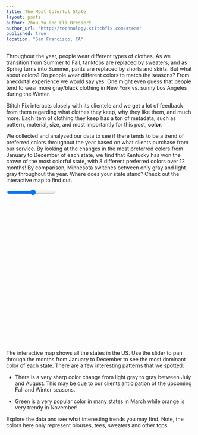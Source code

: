 ```yaml
---
title: The Most Colorful State  
layout: posts
author: Zhou Yu and Eli Bressert
author_url: 'http://technology.stitchfix.com/#team'
published: true
location: "San Francisco, CA"
---
```

<script src='http://d3js.org/d3.v3.min.js' type='text/javascript'></script>
<script src='http://d3js.org/topojson.v1.min.js' type='text/javascript'></script>
<script src='http://datamaps.github.io/scripts/datamaps.all.min.js' type='text/javascript'></script>
<script src='http://cdnjs.cloudflare.com/ajax/libs/handlebars.js/1.0.0/handlebars.min.js' type='text/javascript'></script>
<script src='http://cdnjs.cloudflare.com/ajax/libs/angular.js/1.2.1/angular.min.js' type='text/javascript'></script>

Throughout the year, people wear different types of clothes. As we transition from Summer to Fall, tanktops are replaced by sweaters, and as Spring turns into Summer, pants are replaced by shorts and skirts. But what about colors? Do people wear different colors to match the seasons? From anecdotal experience we would say yes. One might even guess that people tend to wear more gray/black clothing in New York vs. sunny Los Angeles during the Winter.

Stitch Fix interacts closely with its clientele and we get a lot of feedback from them regarding what clothes they keep, why they like them, and much more. Each item of clothing they keep has a ton of metadata, such as pattern, material, size, and most importantly for this post, **color**.

We collected and analyzed our data to see if there tends to be a trend of preferred colors throughout the year based on what clients purchase from our service. By looking at the changes in the most preferred colors from January to December of each state, we find that Kentucky has won the crown of the most colorful state, with 8 different preferred colors over 12 months! By comparison, Minnesota switches between only gray and light gray throughout the year. Where does your state stand? Check out the interactive map to find out.


<style>
.rChart {
  display: block;
  margin-left: auto;
  margin-right: auto;
  width: 800px;
  height: 400px;
}

.style {
    stroke: rgb(0, 0, 0);
    stroke-width: 1px;
}

.container {
  max-width: 800px;
}

</style>
<body ng-app ng-controller='rChartsCtrl'>

<div class='box'>
<div class='container'>
<input id='slider' type='range' min=1 max=12 ng-model='month' width=200>
<span id='show-month' ng-bind='month'></span>
<div id='chart_1' class='rChart datamaps'></div>
</div>
<script>
function rChartsCtrl($scope){
$scope.month = 1;
$scope.$watch('month', function(newmonth){
mapchart_1.updateChoropleth(chartParams.newData[newmonth]);
})
}
</script>
</div>

<script id='popup-template' type='text/x-handlebars-template'>


</script>
<script>
var chartParams = {
"dom": "chart_1",
"width":    800,
"height":    400,
"scope": "usa",
"fills": {
"black": "#000000",
"blue": "#8084ff",
"burgundy": "#ff7272",
"cobalt": "#56b3ff",
"coral": "#ff9e80",
"green": "#83ff7f",
"grey": "#9c9c9c",
"light grey": "#D3D3D3",
"navy": "#6c70ff",
"orange": "#ffc870",
"teal green": "#a1dfc6",
"white": "#ffffff"
},
"data": {
"NV": {
"month": 3,
"State": "NV",
"useless": "#0000CD",
"fillKey": "blue"
},
"FL": {
"month": 3,
"State": "FL",
"useless": "#0000CD",
"fillKey": "blue"
},
"DC": {
"month": 3,
"State": "DC",
"useless": "#0000CD",
"fillKey": "blue"
},
"NM": {
"month": 3,
"State": "NM",
"useless": "#0000CD",
"fillKey": "blue"
},
"RI": {
"month": 3,
"State": "RI",
"useless": "#0000CD",
"fillKey": "blue"
},
"VT": {
"month": 3,
"State": "VT",
"useless": "#0000CD",
"fillKey": "blue"
},
"IN": {
"month": 3,
"State": "IN",
"useless": "#0000CD",
"fillKey": "blue"
},
"AK": {
"month": 3,
"State": "AK",
"useless": "#1874CD",
"fillKey": "cobalt"
},
"WI": {
"month": 3,
"State": "WI",
"useless": "#1874CD",
"fillKey": "cobalt"
},
"NJ": {
"month": 3,
"State": "NJ",
"useless": "#1874CD",
"fillKey": "cobalt"
},
"TN": {
"month": 3,
"State": "TN",
"useless": "#1874CD",
"fillKey": "cobalt"
},
"OK": {
"month": 3,
"State": "OK",
"useless": "#1874CD",
"fillKey": "cobalt"
},
"AL": {
"month": 3,
"State": "AL",
"useless": "#FF7F50",
"fillKey": "coral"
},
"MD": {
"month": 3,
"State": "MD",
"useless": "#FF7F50",
"fillKey": "coral"
},
"PA": {
"month": 3,
"State": "PA",
"useless": "#006400",
"fillKey": "green"
},
"TX": {
"month": 3,
"State": "TX",
"useless": "#006400",
"fillKey": "green"
},
"NY": {
"month": 3,
"State": "NY",
"useless": "#006400",
"fillKey": "green"
},
"KY": {
"month": 3,
"State": "KY",
"useless": "#006400",
"fillKey": "green"
},
"GA": {
"month": 3,
"State": "GA",
"useless": "#006400",
"fillKey": "green"
},
"SC": {
"month": 3,
"State": "SC",
"useless": "#006400",
"fillKey": "green"
},
"VA": {
"month": 3,
"State": "VA",
"useless": "#006400",
"fillKey": "green"
},
"MO": {
"month": 3,
"State": "MO",
"useless": "#006400",
"fillKey": "green"
},
"IL": {
"month": 3,
"State": "IL",
"useless": "#666666",
"fillKey": "grey"
},
"CO": {
"month": 3,
"State": "CO",
"useless": "#666666",
"fillKey": "grey"
},
"SD": {
"month": 3,
"State": "SD",
"useless": "#666666",
"fillKey": "grey"
},
"ND": {
"month": 3,
"State": "ND",
"useless": "#666666",
"fillKey": "grey"
},
"MA": {
"month": 3,
"State": "MA",
"useless": "#666666",
"fillKey": "grey"
},
"OR": {
"month": 3,
"State": "OR",
"useless": "#666666",
"fillKey": "grey"
},
"NE": {
"month": 3,
"State": "NE",
"useless": "#666666",
"fillKey": "grey"
},
"WY": {
"month": 3,
"State": "WY",
"useless": "#666666",
"fillKey": "grey"
},
"MN": {
"month": 3,
"State": "MN",
"useless": "#666666",
"fillKey": "grey"
},
"OH": {
"month": 3,
"State": "OH",
"useless": "#666666",
"fillKey": "grey"
},
"NH": {
"month": 3,
"State": "NH",
"useless": "#D3D3D3",
"fillKey": "light grey"
},
"AR": {
"month": 3,
"State": "AR",
"useless": "#D3D3D3",
"fillKey": "light grey"
},
"NC": {
"month": 3,
"State": "NC",
"useless": "#D3D3D3",
"fillKey": "light grey"
},
"CA": {
"month": 3,
// "State": "CA",
"useless": "#D3D3D3",
"fillKey": "light grey"
},
"MT": {
"month": 3,
"State": "MT",
"useless": "#D3D3D3",
"fillKey": "light grey"
},
"MI": {
"month": 3,
"State": "MI",
"useless": "#D3D3D3",
"fillKey": "light grey"
},
"WA": {
"month": 3,
"State": "WA",
"useless": "#D3D3D3",
"fillKey": "light grey"
},
"HI": {
"month": 3,
"State": "HI",
"useless": "#000080",
"fillKey": "navy"
},
"CT": {
"month": 3,
"State": "CT",
"useless": "#000080",
"fillKey": "navy"
},
"KS": {
"month": 3,
"State": "KS",
"useless": "#FFA500",
"fillKey": "orange"
},
"LA": {
"month": 3,
"State": "LA",
"useless": "#FFA500",
"fillKey": "orange"
},
"MS": {
"month": 3,
"State": "MS",
"useless": "#66CDAA",
"fillKey": "teal green"
},
"IA": {
"month": 3,
"State": "IA",
"useless": "#66CDAA",
"fillKey": "teal green"
},
"AZ": {
"month": 3,
"State": "AZ",
"useless": "#66CDAA",
"fillKey": "teal green"
},
"UT": {
"month": 3,
"State": "UT",
"useless": "#66CDAA",
"fillKey": "teal green"
},
"ID": {
"month": 3,
"State": "ID",
"useless": "#66CDAA",
"fillKey": "teal green"
},
"DE": {
"month": 3,
"State": "DE",
"useless": "#FFFFFF",
"fillKey": "white"
},
"WV": {
"month": 3,
"State": "WV",
"useless": "#FFFFFF",
"fillKey": "white"
}
},
"legend": true,
"labels": true,
"id": "chart_1",
"bodyattrs": "ng-app ng-controller='rChartsCtrl'",
"newData": {
"1": {
"WA": {
"month": 1,
"State": "WA",
"useless": "#000000",
"fillKey": "black"
},
"ME": {
"month": 1,
"State": "ME",
"useless": "#000000",
"fillKey": "black"
},
"MT": {
"month": 1,
"State": "MT",
"useless": "#000000",
"fillKey": "black"
},
"DC": {
"month": 1,
"State": "DC",
"useless": "#0000CD",
"fillKey": "blue"
},
"AZ": {
"month": 1,
"State": "AZ",
"useless": "#A52A2A",
"fillKey": "burgundy"
},
"NV": {
"month": 1,
"State": "NV",
"useless": "#A52A2A",
"fillKey": "burgundy"
},
"VA": {
"month": 1,
"State": "VA",
"useless": "#1874CD",
"fillKey": "cobalt"
},
"CA": {
"month": 1,
"State": "CA",
"useless": "#FF7F50",
"fillKey": "coral"
},
"OH": {
"month": 1,
"State": "OH",
"useless": "#FF7F50",
"fillKey": "coral"
},
"IL": {
"month": 1,
"State": "IL",
"useless": "#FF7F50",
"fillKey": "coral"
},
"NC": {
"month": 1,
"State": "NC",
"useless": "#FF7F50",
"fillKey": "coral"
},
"PA": {
"month": 1,
"State": "PA",
"useless": "#FF7F50",
"fillKey": "coral"
},
"SC": {
"month": 1,
"State": "SC",
"useless": "#006400",
"fillKey": "green"
},
"UT": {
"month": 1,
"State": "UT",
"useless": "#666666",
"fillKey": "grey"
},
"IN": {
"month": 1,
"State": "IN",
"useless": "#666666",
"fillKey": "grey"
},
"KS": {
"month": 1,
"State": "KS",
"useless": "#666666",
"fillKey": "grey"
},
"AR": {
"month": 1,
"State": "AR",
"useless": "#666666",
"fillKey": "grey"
},
"ID": {
"month": 1,
"State": "ID",
"useless": "#666666",
"fillKey": "grey"
},
"GA": {
"month": 1,
"State": "GA",
"useless": "#666666",
"fillKey": "grey"
},
"DE": {
"month": 1,
"State": "DE",
"useless": "#666666",
"fillKey": "grey"
},
"CO": {
"month": 1,
"State": "CO",
"useless": "#666666",
"fillKey": "grey"
},
"TX": {
"month": 1,
"State": "TX",
"useless": "#666666",
"fillKey": "grey"
},
"OR": {
"month": 1,
"State": "OR",
"useless": "#666666",
"fillKey": "grey"
},
"MO": {
"month": 1,
"State": "MO",
"useless": "#666666",
"fillKey": "grey"
},
"FL": {
"month": 1,
"State": "FL",
"useless": "#666666",
"fillKey": "grey"
},
"VT": {
"month": 1,
"State": "VT",
"useless": "#666666",
"fillKey": "grey"
},
"NM": {
"month": 1,
"State": "NM",
"useless": "#666666",
"fillKey": "grey"
},
"IA": {
"month": 1,
"State": "IA",
"useless": "#666666",
"fillKey": "grey"
},
"NJ": {
"month": 1,
"State": "NJ",
"useless": "#666666",
"fillKey": "grey"
},
"WV": {
"month": 1,
"State": "WV",
"useless": "#666666",
"fillKey": "grey"
},
"SD": {
"month": 1,
"State": "SD",
"useless": "#666666",
"fillKey": "grey"
},
"TN": {
"month": 1,
"State": "TN",
"useless": "#D3D3D3",
"fillKey": "light grey"
},
"RI": {
"month": 1,
"State": "RI",
"useless": "#000080",
"fillKey": "navy"
},
"HI": {
"month": 1,
"State": "HI",
"useless": "#000080",
"fillKey": "navy"
},
"WY": {
"month": 1,
"State": "WY",
"useless": "#000080",
"fillKey": "navy"
},
"MA": {
"month": 1,
"State": "MA",
"useless": "#FFA500",
"fillKey": "orange"
},
"WI": {
"month": 1,
"State": "WI",
"useless": "#FFA500",
"fillKey": "orange"
},
"LA": {
"month": 1,
"State": "LA",
"useless": "#FFA500",
"fillKey": "orange"
},
"MD": {
"month": 1,
"State": "MD",
"useless": "#FFA500",
"fillKey": "orange"
},
"MI": {
"month": 1,
"State": "MI",
"useless": "#66CDAA",
"fillKey": "teal green"
},
"AK": {
"month": 1,
"State": "AK",
"useless": "#66CDAA",
"fillKey": "teal green"
},
"NE": {
"month": 1,
"State": "NE",
"useless": "#66CDAA",
"fillKey": "teal green"
},
"MS": {
"month": 1,
"State": "MS",
"useless": "#FFFFFF",
"fillKey": "white"
},
"CT": {
"month": 1,
"State": "CT",
"useless": "#FFFFFF",
"fillKey": "white"
},
"ND": {
"month": 1,
"State": "ND",
"useless": "#FFFFFF",
"fillKey": "white"
}
},
"2": {
"RI": {
"month": 2,
"State": "RI",
"useless": "#0000CD",
"fillKey": "blue"
},
"ME": {
"month": 2,
"State": "ME",
"useless": "#0000CD",
"fillKey": "blue"
},
"ND": {
"month": 2,
"State": "ND",
"useless": "#A52A2A",
"fillKey": "burgundy"
},
"IN": {
"month": 2,
"State": "IN",
"useless": "#A52A2A",
"fillKey": "burgundy"
},
"AK": {
"month": 2,
"State": "AK",
"useless": "#1874CD",
"fillKey": "cobalt"
},
"NV": {
"month": 2,
"State": "NV",
"useless": "#1874CD",
"fillKey": "cobalt"
},
"OH": {
"month": 2,
"State": "OH",
"useless": "#FF7F50",
"fillKey": "coral"
},
"WA": {
"month": 2,
"State": "WA",
"useless": "#FF7F50",
"fillKey": "coral"
},
"KS": {
"month": 2,
"State": "KS",
"useless": "#FF7F50",
"fillKey": "coral"
},
"KY": {
"month": 2,
"State": "KY",
"useless": "#FF7F50",
"fillKey": "coral"
},
"LA": {
"month": 2,
"State": "LA",
"useless": "#666666",
"fillKey": "grey"
},
"DC": {
"month": 2,
"State": "DC",
"useless": "#666666",
"fillKey": "grey"
},
"MN": {
"month": 2,
"State": "MN",
"useless": "#666666",
"fillKey": "grey"
},
"SD": {
"month": 2,
"State": "SD",
"useless": "#666666",
"fillKey": "grey"
},
"WI": {
"month": 2,
"State": "WI",
"useless": "#666666",
"fillKey": "grey"
},
"CO": {
"month": 2,
"State": "CO",
"useless": "#666666",
"fillKey": "grey"
},
"MI": {
"month": 2,
"State": "MI",
"useless": "#666666",
"fillKey": "grey"
},
"HI": {
"month": 2,
"State": "HI",
"useless": "#666666",
"fillKey": "grey"
},
"NE": {
"month": 2,
"State": "NE",
"useless": "#666666",
"fillKey": "grey"
},
"MA": {
"month": 2,
"State": "MA",
"useless": "#666666",
"fillKey": "grey"
},
"MS": {
"month": 2,
"State": "MS",
"useless": "#666666",
"fillKey": "grey"
},
"MT": {
"month": 2,
"State": "MT",
"useless": "#666666",
"fillKey": "grey"
},
"IL": {
"month": 2,
"State": "IL",
"useless": "#666666",
"fillKey": "grey"
},
"NM": {
"month": 2,
"State": "NM",
"useless": "#666666",
"fillKey": "grey"
},
"TX": {
"month": 2,
"State": "TX",
"useless": "#666666",
"fillKey": "grey"
},
"IA": {
"month": 2,
"State": "IA",
"useless": "#666666",
"fillKey": "grey"
},
"WY": {
"month": 2,
"State": "WY",
"useless": "#666666",
"fillKey": "grey"
},
"NC": {
"month": 2,
"State": "NC",
"useless": "#666666",
"fillKey": "grey"
},
"WV": {
"month": 2,
"State": "WV",
"useless": "#666666",
"fillKey": "grey"
},
"VT": {
"month": 2,
"State": "VT",
"useless": "#666666",
"fillKey": "grey"
},
"MO": {
"month": 2,
"State": "MO",
"useless": "#666666",
"fillKey": "grey"
},
"UT": {
"month": 2,
"State": "UT",
"useless": "#666666",
"fillKey": "grey"
},
"GA": {
"month": 2,
"State": "GA",
"useless": "#D3D3D3",
"fillKey": "light grey"
},
"AL": {
"month": 2,
"State": "AL",
"useless": "#D3D3D3",
"fillKey": "light grey"
},
"CA": {
"month": 2,
"State": "CA",
"useless": "#D3D3D3",
"fillKey": "light grey"
},
"AR": {
"month": 2,
"State": "AR",
"useless": "#D3D3D3",
"fillKey": "light grey"
},
"FL": {
"month": 2,
"State": "FL",
"useless": "#D3D3D3",
"fillKey": "light grey"
},
"CT": {
"month": 2,
"State": "CT",
"useless": "#000080",
"fillKey": "navy"
},
"DE": {
"month": 2,
"State": "DE",
"useless": "#000080",
"fillKey": "navy"
},
"PA": {
"month": 2,
"State": "PA",
"useless": "#000080",
"fillKey": "navy"
},
"MD": {
"month": 2,
"State": "MD",
"useless": "#FFA500",
"fillKey": "orange"
},
"AZ": {
"month": 2,
"State": "AZ",
"useless": "#FFA500",
"fillKey": "orange"
},
"NJ": {
"month": 2,
"State": "NJ",
"useless": "#FFA500",
"fillKey": "orange"
},
"VA": {
"month": 2,
"State": "VA",
"useless": "#FFA500",
"fillKey": "orange"
},
"OK": {
"month": 2,
"State": "OK",
"useless": "#FFA500",
"fillKey": "orange"
},
"TN": {
"month": 2,
"State": "TN",
"useless": "#FFA500",
"fillKey": "orange"
},
"OR": {
"month": 2,
"State": "OR",
"useless": "#66CDAA",
"fillKey": "teal green"
}
},
"3": {
"NV": {
"month": 3,
"State": "NV",
"useless": "#0000CD",
"fillKey": "blue"
},
"FL": {
"month": 3,
"State": "FL",
"useless": "#0000CD",
"fillKey": "blue"
},
"DC": {
"month": 3,
"State": "DC",
"useless": "#0000CD",
"fillKey": "blue"
},
"NM": {
"month": 3,
"State": "NM",
"useless": "#0000CD",
"fillKey": "blue"
},
"RI": {
"month": 3,
"State": "RI",
"useless": "#0000CD",
"fillKey": "blue"
},
"VT": {
"month": 3,
"State": "VT",
"useless": "#0000CD",
"fillKey": "blue"
},
"IN": {
"month": 3,
"State": "IN",
"useless": "#0000CD",
"fillKey": "blue"
},
"AK": {
"month": 3,
"State": "AK",
"useless": "#1874CD",
"fillKey": "cobalt"
},
"WI": {
"month": 3,
"State": "WI",
"useless": "#1874CD",
"fillKey": "cobalt"
},
"NJ": {
"month": 3,
"State": "NJ",
"useless": "#1874CD",
"fillKey": "cobalt"
},
"TN": {
"month": 3,
"State": "TN",
"useless": "#1874CD",
"fillKey": "cobalt"
},
"OK": {
"month": 3,
"State": "OK",
"useless": "#1874CD",
"fillKey": "cobalt"
},
"AL": {
"month": 3,
"State": "AL",
"useless": "#FF7F50",
"fillKey": "coral"
},
"MD": {
"month": 3,
"State": "MD",
"useless": "#FF7F50",
"fillKey": "coral"
},
"PA": {
"month": 3,
"State": "PA",
"useless": "#006400",
"fillKey": "green"
},
"TX": {
"month": 3,
"State": "TX",
"useless": "#006400",
"fillKey": "green"
},
"NY": {
"month": 3,
"State": "NY",
"useless": "#006400",
"fillKey": "green"
},
"KY": {
"month": 3,
"State": "KY",
"useless": "#006400",
"fillKey": "green"
},
"GA": {
"month": 3,
"State": "GA",
"useless": "#006400",
"fillKey": "green"
},
"SC": {
"month": 3,
"State": "SC",
"useless": "#006400",
"fillKey": "green"
},
"VA": {
"month": 3,
"State": "VA",
"useless": "#006400",
"fillKey": "green"
},
"MO": {
"month": 3,
"State": "MO",
"useless": "#006400",
"fillKey": "green"
},
"IL": {
"month": 3,
"State": "IL",
"useless": "#666666",
"fillKey": "grey"
},
"CO": {
"month": 3,
"State": "CO",
"useless": "#666666",
"fillKey": "grey"
},
"SD": {
"month": 3,
"State": "SD",
"useless": "#666666",
"fillKey": "grey"
},
"ND": {
"month": 3,
"State": "ND",
"useless": "#666666",
"fillKey": "grey"
},
"MA": {
"month": 3,
"State": "MA",
"useless": "#666666",
"fillKey": "grey"
},
"OR": {
"month": 3,
"State": "OR",
"useless": "#666666",
"fillKey": "grey"
},
"NE": {
"month": 3,
"State": "NE",
"useless": "#666666",
"fillKey": "grey"
},
"WY": {
"month": 3,
"State": "WY",
"useless": "#666666",
"fillKey": "grey"
},
"MN": {
"month": 3,
"State": "MN",
"useless": "#666666",
"fillKey": "grey"
},
"OH": {
"month": 3,
"State": "OH",
"useless": "#666666",
"fillKey": "grey"
},
"NH": {
"month": 3,
"State": "NH",
"useless": "#D3D3D3",
"fillKey": "light grey"
},
"AR": {
"month": 3,
"State": "AR",
"useless": "#D3D3D3",
"fillKey": "light grey"
},
"NC": {
"month": 3,
"State": "NC",
"useless": "#D3D3D3",
"fillKey": "light grey"
},
"CA": {
"month": 3,
"State": "CA",
"useless": "#D3D3D3",
"fillKey": "light grey"
},
"MT": {
"month": 3,
"State": "MT",
"useless": "#D3D3D3",
"fillKey": "light grey"
},
"MI": {
"month": 3,
"State": "MI",
"useless": "#D3D3D3",
"fillKey": "light grey"
},
"WA": {
"month": 3,
"State": "WA",
"useless": "#D3D3D3",
"fillKey": "light grey"
},
"HI": {
"month": 3,
"State": "HI",
"useless": "#000080",
"fillKey": "navy"
},
"CT": {
"month": 3,
"State": "CT",
"useless": "#000080",
"fillKey": "navy"
},
"KS": {
"month": 3,
"State": "KS",
"useless": "#FFA500",
"fillKey": "orange"
},
"LA": {
"month": 3,
"State": "LA",
"useless": "#FFA500",
"fillKey": "orange"
},
"MS": {
"month": 3,
"State": "MS",
"useless": "#66CDAA",
"fillKey": "teal green"
},
"IA": {
"month": 3,
"State": "IA",
"useless": "#66CDAA",
"fillKey": "teal green"
},
"AZ": {
"month": 3,
"State": "AZ",
"useless": "#66CDAA",
"fillKey": "teal green"
},
"UT": {
"month": 3,
"State": "UT",
"useless": "#66CDAA",
"fillKey": "teal green"
},
"ID": {
"month": 3,
"State": "ID",
"useless": "#66CDAA",
"fillKey": "teal green"
},
"DE": {
"month": 3,
"State": "DE",
"useless": "#FFFFFF",
"fillKey": "white"
},
"WV": {
"month": 3,
"State": "WV",
"useless": "#FFFFFF",
"fillKey": "white"
}
},
"4": {
"WI": {
"month": 4,
"State": "WI",
"useless": "#000000",
"fillKey": "black"
},
"ND": {
"month": 4,
"State": "ND",
"useless": "#000000",
"fillKey": "black"
},
"KS": {
"month": 4,
"State": "KS",
"useless": "#000000",
"fillKey": "black"
},
"NV": {
"month": 4,
"State": "NV",
"useless": "#000000",
"fillKey": "black"
},
"NH": {
"month": 4,
"State": "NH",
"useless": "#0000CD",
"fillKey": "blue"
},
"OK": {
"month": 4,
"State": "OK",
"useless": "#0000CD",
"fillKey": "blue"
},
"CT": {
"month": 4,
"State": "CT",
"useless": "#0000CD",
"fillKey": "blue"
},
"AL": {
"month": 4,
"State": "AL",
"useless": "#006400",
"fillKey": "green"
},
"MD": {
"month": 4,
"State": "MD",
"useless": "#666666",
"fillKey": "grey"
},
"NJ": {
"month": 4,
"State": "NJ",
"useless": "#666666",
"fillKey": "grey"
},
"AK": {
"month": 4,
"State": "AK",
"useless": "#666666",
"fillKey": "grey"
},
"IA": {
"month": 4,
"State": "IA",
"useless": "#666666",
"fillKey": "grey"
},
"RI": {
"month": 4,
"State": "RI",
"useless": "#666666",
"fillKey": "grey"
},
"MN": {
"month": 4,
"State": "MN",
"useless": "#666666",
"fillKey": "grey"
},
"WY": {
"month": 4,
"State": "WY",
"useless": "#666666",
"fillKey": "grey"
},
"MO": {
"month": 4,
"State": "MO",
"useless": "#666666",
"fillKey": "grey"
},
"IN": {
"month": 4,
"State": "IN",
"useless": "#666666",
"fillKey": "grey"
},
"CO": {
"month": 4,
"State": "CO",
"useless": "#666666",
"fillKey": "grey"
},
"OR": {
"month": 4,
"State": "OR",
"useless": "#666666",
"fillKey": "grey"
},
"NY": {
"month": 4,
"State": "NY",
"useless": "#666666",
"fillKey": "grey"
},
"CA": {
"month": 4,
"State": "CA",
"useless": "#D3D3D3",
"fillKey": "light grey"
},
"OH": {
"month": 4,
"State": "OH",
"useless": "#D3D3D3",
"fillKey": "light grey"
},
"MI": {
"month": 4,
"State": "MI",
"useless": "#D3D3D3",
"fillKey": "light grey"
},
"PA": {
"month": 4,
"State": "PA",
"useless": "#D3D3D3",
"fillKey": "light grey"
},
"TX": {
"month": 4,
"State": "TX",
"useless": "#D3D3D3",
"fillKey": "light grey"
},
"IL": {
"month": 4,
"State": "IL",
"useless": "#D3D3D3",
"fillKey": "light grey"
},
"WA": {
"month": 4,
"State": "WA",
"useless": "#D3D3D3",
"fillKey": "light grey"
},
"GA": {
"month": 4,
"State": "GA",
"useless": "#D3D3D3",
"fillKey": "light grey"
},
"VA": {
"month": 4,
"State": "VA",
"useless": "#D3D3D3",
"fillKey": "light grey"
},
"MA": {
"month": 4,
"State": "MA",
"useless": "#D3D3D3",
"fillKey": "light grey"
},
"SD": {
"month": 4,
"State": "SD",
"useless": "#000080",
"fillKey": "navy"
},
"ME": {
"month": 4,
"State": "ME",
"useless": "#000080",
"fillKey": "navy"
},
"SC": {
"month": 4,
"State": "SC",
"useless": "#000080",
"fillKey": "navy"
},
"ID": {
"month": 4,
"State": "ID",
"useless": "#000080",
"fillKey": "navy"
},
"AR": {
"month": 4,
"State": "AR",
"useless": "#000080",
"fillKey": "navy"
},
"NE": {
"month": 4,
"State": "NE",
"useless": "#000080",
"fillKey": "navy"
},
"WV": {
"month": 4,
"State": "WV",
"useless": "#000080",
"fillKey": "navy"
},
"MS": {
"month": 4,
"State": "MS",
"useless": "#000080",
"fillKey": "navy"
},
"DC": {
"month": 4,
"State": "DC",
"useless": "#000080",
"fillKey": "navy"
},
"MT": {
"month": 4,
"State": "MT",
"useless": "#000080",
"fillKey": "navy"
},
"KY": {
"month": 4,
"State": "KY",
"useless": "#000080",
"fillKey": "navy"
},
"NC": {
"month": 4,
"State": "NC",
"useless": "#FFA500",
"fillKey": "orange"
},
"HI": {
"month": 4,
"State": "HI",
"useless": "#FFFFFF",
"fillKey": "white"
},
"AZ": {
"month": 4,
"State": "AZ",
"useless": "#FFFFFF",
"fillKey": "white"
},
"NM": {
"month": 4,
"State": "NM",
"useless": "#FFFFFF",
"fillKey": "white"
},
"DE": {
"month": 4,
"State": "DE",
"useless": "#FFFFFF",
"fillKey": "white"
},
"VT": {
"month": 4,
"State": "VT",
"useless": "#FFFFFF",
"fillKey": "white"
},
"LA": {
"month": 4,
"State": "LA",
"useless": "#FFFFFF",
"fillKey": "white"
}
},
"5": {
"HI": {
"month": 5,
"State": "HI",
"useless": "#000000",
"fillKey": "black"
},
"WV": {
"month": 5,
"State": "WV",
"useless": "#000000",
"fillKey": "black"
},
"AK": {
"month": 5,
"State": "AK",
"useless": "#000000",
"fillKey": "black"
},
"CT": {
"month": 5,
"State": "CT",
"useless": "#000000",
"fillKey": "black"
},
"KY": {
"month": 5,
"State": "KY",
"useless": "#000000",
"fillKey": "black"
},
"NE": {
"month": 5,
"State": "NE",
"useless": "#0000CD",
"fillKey": "blue"
},
"ID": {
"month": 5,
"State": "ID",
"useless": "#1874CD",
"fillKey": "cobalt"
},
"LA": {
"month": 5,
"State": "LA",
"useless": "#006400",
"fillKey": "green"
},
"KS": {
"month": 5,
"State": "KS",
"useless": "#006400",
"fillKey": "green"
},
"IA": {
"month": 5,
"State": "IA",
"useless": "#666666",
"fillKey": "grey"
},
"MO": {
"month": 5,
"State": "MO",
"useless": "#666666",
"fillKey": "grey"
},
"CO": {
"month": 5,
"State": "CO",
"useless": "#666666",
"fillKey": "grey"
},
"ND": {
"month": 5,
"State": "ND",
"useless": "#666666",
"fillKey": "grey"
},
"MN": {
"month": 5,
"State": "MN",
"useless": "#666666",
"fillKey": "grey"
},
"OR": {
"month": 5,
"State": "OR",
"useless": "#666666",
"fillKey": "grey"
},
"NY": {
"month": 5,
"State": "NY",
"useless": "#666666",
"fillKey": "grey"
},
"MT": {
"month": 5,
"State": "MT",
"useless": "#666666",
"fillKey": "grey"
},
"WA": {
"month": 5,
"State": "WA",
"useless": "#666666",
"fillKey": "grey"
},
"SC": {
"month": 5,
"State": "SC",
"useless": "#D3D3D3",
"fillKey": "light grey"
},
"WI": {
"month": 5,
"State": "WI",
"useless": "#D3D3D3",
"fillKey": "light grey"
},
"NC": {
"month": 5,
"State": "NC",
"useless": "#D3D3D3",
"fillKey": "light grey"
},
"CA": {
"month": 5,
"State": "CA",
"useless": "#D3D3D3",
"fillKey": "light grey"
},
"IL": {
"month": 5,
"State": "IL",
"useless": "#D3D3D3",
"fillKey": "light grey"
},
"TN": {
"month": 5,
"State": "TN",
"useless": "#D3D3D3",
"fillKey": "light grey"
},
"GA": {
"month": 5,
"State": "GA",
"useless": "#D3D3D3",
"fillKey": "light grey"
},
"MA": {
"month": 5,
"State": "MA",
"useless": "#D3D3D3",
"fillKey": "light grey"
},
"OH": {
"month": 5,
"State": "OH",
"useless": "#D3D3D3",
"fillKey": "light grey"
},
"MI": {
"month": 5,
"State": "MI",
"useless": "#D3D3D3",
"fillKey": "light grey"
},
"VA": {
"month": 5,
"State": "VA",
"useless": "#D3D3D3",
"fillKey": "light grey"
},
"MD": {
"month": 5,
"State": "MD",
"useless": "#D3D3D3",
"fillKey": "light grey"
},
"AL": {
"month": 5,
"State": "AL",
"useless": "#000080",
"fillKey": "navy"
},
"MS": {
"month": 5,
"State": "MS",
"useless": "#000080",
"fillKey": "navy"
},
"AR": {
"month": 5,
"State": "AR",
"useless": "#000080",
"fillKey": "navy"
},
"VT": {
"month": 5,
"State": "VT",
"useless": "#000080",
"fillKey": "navy"
},
"RI": {
"month": 5,
"State": "RI",
"useless": "#000080",
"fillKey": "navy"
},
"AZ": {
"month": 5,
"State": "AZ",
"useless": "#FFA500",
"fillKey": "orange"
},
"NJ": {
"month": 5,
"State": "NJ",
"useless": "#FFA500",
"fillKey": "orange"
},
"TX": {
"month": 5,
"State": "TX",
"useless": "#FFA500",
"fillKey": "orange"
},
"FL": {
"month": 5,
"State": "FL",
"useless": "#FFA500",
"fillKey": "orange"
},
"NH": {
"month": 5,
"State": "NH",
"useless": "#FFFFFF",
"fillKey": "white"
},
"DE": {
"month": 5,
"State": "DE",
"useless": "#FFFFFF",
"fillKey": "white"
},
"ME": {
"month": 5,
"State": "ME",
"useless": "#FFFFFF",
"fillKey": "white"
},
"SD": {
"month": 5,
"State": "SD",
"useless": "#FFFFFF",
"fillKey": "white"
},
"PA": {
"month": 5,
"State": "PA",
"useless": "#FFFFFF",
"fillKey": "white"
},
"UT": {
"month": 5,
"State": "UT",
"useless": "#FFFFFF",
"fillKey": "white"
},
"NM": {
"month": 5,
"State": "NM",
"useless": "#FFFFFF",
"fillKey": "white"
},
"NV": {
"month": 5,
"State": "NV",
"useless": "#FFFFFF",
"fillKey": "white"
},
"WY": {
"month": 5,
"State": "WY",
"useless": "#FFFFFF",
"fillKey": "white"
}
},
"6": {
"SD": {
"month": 6,
"State": "SD",
"useless": "#000000",
"fillKey": "black"
},
"WV": {
"month": 6,
"State": "WV",
"useless": "#000000",
"fillKey": "black"
},
"AK": {
"month": 6,
"State": "AK",
"useless": "#000000",
"fillKey": "black"
},
"NE": {
"month": 6,
"State": "NE",
"useless": "#000000",
"fillKey": "black"
},
"RI": {
"month": 6,
"State": "RI",
"useless": "#0000CD",
"fillKey": "blue"
},
"AR": {
"month": 6,
"State": "AR",
"useless": "#0000CD",
"fillKey": "blue"
},
"KY": {
"month": 6,
"State": "KY",
"useless": "#0000CD",
"fillKey": "blue"
},
"SC": {
"month": 6,
"State": "SC",
"useless": "#1874CD",
"fillKey": "cobalt"
},
"IN": {
"month": 6,
"State": "IN",
"useless": "#006400",
"fillKey": "green"
},
"GA": {
"month": 6,
"State": "GA",
"useless": "#666666",
"fillKey": "grey"
},
"NC": {
"month": 6,
"State": "NC",
"useless": "#666666",
"fillKey": "grey"
},
"NY": {
"month": 6,
"State": "NY",
"useless": "#666666",
"fillKey": "grey"
},
"CA": {
"month": 6,
"State": "CA",
"useless": "#666666",
"fillKey": "grey"
},
"MT": {
"month": 6,
"State": "MT",
"useless": "#666666",
"fillKey": "grey"
},
"TN": {
"month": 6,
"State": "TN",
"useless": "#666666",
"fillKey": "grey"
},
"MA": {
"month": 6,
"State": "MA",
"useless": "#666666",
"fillKey": "grey"
},
"TX": {
"month": 6,
"State": "TX",
"useless": "#666666",
"fillKey": "grey"
},
"OR": {
"month": 6,
"State": "OR",
"useless": "#666666",
"fillKey": "grey"
},
"OH": {
"month": 6,
"State": "OH",
"useless": "#666666",
"fillKey": "grey"
},
"NJ": {
"month": 6,
"State": "NJ",
"useless": "#D3D3D3",
"fillKey": "light grey"
},
"IL": {
"month": 6,
"State": "IL",
"useless": "#D3D3D3",
"fillKey": "light grey"
},
"AL": {
"month": 6,
"State": "AL",
"useless": "#D3D3D3",
"fillKey": "light grey"
},
"MO": {
"month": 6,
"State": "MO",
"useless": "#D3D3D3",
"fillKey": "light grey"
},
"PA": {
"month": 6,
"State": "PA",
"useless": "#D3D3D3",
"fillKey": "light grey"
},
"WI": {
"month": 6,
"State": "WI",
"useless": "#D3D3D3",
"fillKey": "light grey"
},
"MN": {
"month": 6,
"State": "MN",
"useless": "#D3D3D3",
"fillKey": "light grey"
},
"CO": {
"month": 6,
"State": "CO",
"useless": "#D3D3D3",
"fillKey": "light grey"
},
"MI": {
"month": 6,
"State": "MI",
"useless": "#D3D3D3",
"fillKey": "light grey"
},
"IA": {
"month": 6,
"State": "IA",
"useless": "#D3D3D3",
"fillKey": "light grey"
},
"FL": {
"month": 6,
"State": "FL",
"useless": "#D3D3D3",
"fillKey": "light grey"
},
"MD": {
"month": 6,
"State": "MD",
"useless": "#D3D3D3",
"fillKey": "light grey"
},
"VA": {
"month": 6,
"State": "VA",
"useless": "#D3D3D3",
"fillKey": "light grey"
},
"WA": {
"month": 6,
"State": "WA",
"useless": "#D3D3D3",
"fillKey": "light grey"
},
"NH": {
"month": 6,
"State": "NH",
"useless": "#000080",
"fillKey": "navy"
},
"NM": {
"month": 6,
"State": "NM",
"useless": "#000080",
"fillKey": "navy"
},
"VT": {
"month": 6,
"State": "VT",
"useless": "#000080",
"fillKey": "navy"
},
"DC": {
"month": 6,
"State": "DC",
"useless": "#FFA500",
"fillKey": "orange"
},
"KS": {
"month": 6,
"State": "KS",
"useless": "#FFA500",
"fillKey": "orange"
},
"AZ": {
"month": 6,
"State": "AZ",
"useless": "#FFA500",
"fillKey": "orange"
},
"OK": {
"month": 6,
"State": "OK",
"useless": "#FFA500",
"fillKey": "orange"
},
"ME": {
"month": 6,
"State": "ME",
"useless": "#FFFFFF",
"fillKey": "white"
},
"MS": {
"month": 6,
"State": "MS",
"useless": "#FFFFFF",
"fillKey": "white"
},
"ID": {
"month": 6,
"State": "ID",
"useless": "#FFFFFF",
"fillKey": "white"
},
"ND": {
"month": 6,
"State": "ND",
"useless": "#FFFFFF",
"fillKey": "white"
},
"HI": {
"month": 6,
"State": "HI",
"useless": "#FFFFFF",
"fillKey": "white"
},
"UT": {
"month": 6,
"State": "UT",
"useless": "#FFFFFF",
"fillKey": "white"
},
"LA": {
"month": 6,
"State": "LA",
"useless": "#FFFFFF",
"fillKey": "white"
},
"DE": {
"month": 6,
"State": "DE",
"useless": "#FFFFFF",
"fillKey": "white"
},
"NV": {
"month": 6,
"State": "NV",
"useless": "#FFFFFF",
"fillKey": "white"
}
},
"7": {
"ND": {
"month": 7,
"State": "ND",
"useless": "#000000",
"fillKey": "black"
},
"DE": {
"month": 7,
"State": "DE",
"useless": "#000000",
"fillKey": "black"
},
"AR": {
"month": 7,
"State": "AR",
"useless": "#0000CD",
"fillKey": "blue"
},
"CT": {
"month": 7,
"State": "CT",
"useless": "#006400",
"fillKey": "green"
},
"MI": {
"month": 7,
"State": "MI",
"useless": "#666666",
"fillKey": "grey"
},
"GA": {
"month": 7,
"State": "GA",
"useless": "#666666",
"fillKey": "grey"
},
"DC": {
"month": 7,
"State": "DC",
"useless": "#666666",
"fillKey": "grey"
},
"FL": {
"month": 7,
"State": "FL",
"useless": "#666666",
"fillKey": "grey"
},
"MD": {
"month": 7,
"State": "MD",
"useless": "#666666",
"fillKey": "grey"
},
"CO": {
"month": 7,
"State": "CO",
"useless": "#666666",
"fillKey": "grey"
},
"NE": {
"month": 7,
"State": "NE",
"useless": "#666666",
"fillKey": "grey"
},
"SC": {
"month": 7,
"State": "SC",
"useless": "#666666",
"fillKey": "grey"
},
"NC": {
"month": 7,
"State": "NC",
"useless": "#666666",
"fillKey": "grey"
},
"CA": {
"month": 7,
"State": "CA",
"useless": "#D3D3D3",
"fillKey": "light grey"
},
"MO": {
"month": 7,
"State": "MO",
"useless": "#D3D3D3",
"fillKey": "light grey"
},
"TX": {
"month": 7,
"State": "TX",
"useless": "#D3D3D3",
"fillKey": "light grey"
},
"MN": {
"month": 7,
"State": "MN",
"useless": "#D3D3D3",
"fillKey": "light grey"
},
"AL": {
"month": 7,
"State": "AL",
"useless": "#D3D3D3",
"fillKey": "light grey"
},
"PA": {
"month": 7,
"State": "PA",
"useless": "#D3D3D3",
"fillKey": "light grey"
},
"IL": {
"month": 7,
"State": "IL",
"useless": "#D3D3D3",
"fillKey": "light grey"
},
"NJ": {
"month": 7,
"State": "NJ",
"useless": "#D3D3D3",
"fillKey": "light grey"
},
"LA": {
"month": 7,
"State": "LA",
"useless": "#D3D3D3",
"fillKey": "light grey"
},
"OH": {
"month": 7,
"State": "OH",
"useless": "#D3D3D3",
"fillKey": "light grey"
},
"IA": {
"month": 7,
"State": "IA",
"useless": "#D3D3D3",
"fillKey": "light grey"
},
"VA": {
"month": 7,
"State": "VA",
"useless": "#D3D3D3",
"fillKey": "light grey"
},
"NY": {
"month": 7,
"State": "NY",
"useless": "#D3D3D3",
"fillKey": "light grey"
},
"IN": {
"month": 7,
"State": "IN",
"useless": "#D3D3D3",
"fillKey": "light grey"
},
"TN": {
"month": 7,
"State": "TN",
"useless": "#D3D3D3",
"fillKey": "light grey"
},
"OK": {
"month": 7,
"State": "OK",
"useless": "#D3D3D3",
"fillKey": "light grey"
},
"KS": {
"month": 7,
"State": "KS",
"useless": "#D3D3D3",
"fillKey": "light grey"
},
"OR": {
"month": 7,
"State": "OR",
"useless": "#D3D3D3",
"fillKey": "light grey"
},
"WA": {
"month": 7,
"State": "WA",
"useless": "#D3D3D3",
"fillKey": "light grey"
},
"MA": {
"month": 7,
"State": "MA",
"useless": "#D3D3D3",
"fillKey": "light grey"
},
"SD": {
"month": 7,
"State": "SD",
"useless": "#000080",
"fillKey": "navy"
},
"HI": {
"month": 7,
"State": "HI",
"useless": "#000080",
"fillKey": "navy"
},
"MS": {
"month": 7,
"State": "MS",
"useless": "#000080",
"fillKey": "navy"
},
"ME": {
"month": 7,
"State": "ME",
"useless": "#000080",
"fillKey": "navy"
},
"MT": {
"month": 7,
"State": "MT",
"useless": "#000080",
"fillKey": "navy"
},
"AZ": {
"month": 7,
"State": "AZ",
"useless": "#000080",
"fillKey": "navy"
},
"ID": {
"month": 7,
"State": "ID",
"useless": "#000080",
"fillKey": "navy"
},
"RI": {
"month": 7,
"State": "RI",
"useless": "#000080",
"fillKey": "navy"
},
"NM": {
"month": 7,
"State": "NM",
"useless": "#000080",
"fillKey": "navy"
},
"NH": {
"month": 7,
"State": "NH",
"useless": "#000080",
"fillKey": "navy"
},
"AK": {
"month": 7,
"State": "AK",
"useless": "#000080",
"fillKey": "navy"
},
"WI": {
"month": 7,
"State": "WI",
"useless": "#FFA500",
"fillKey": "orange"
},
"UT": {
"month": 7,
"State": "UT",
"useless": "#FFFFFF",
"fillKey": "white"
},
"KY": {
"month": 7,
"State": "KY",
"useless": "#FFFFFF",
"fillKey": "white"
},
"WV": {
"month": 7,
"State": "WV",
"useless": "#FFFFFF",
"fillKey": "white"
},
"VT": {
"month": 7,
"State": "VT",
"useless": "#FFFFFF",
"fillKey": "white"
},
"NV": {
"month": 7,
"State": "NV",
"useless": "#FFFFFF",
"fillKey": "white"
},
"WY": {
"month": 7,
"State": "WY",
"useless": "#FFFFFF",
"fillKey": "white"
},
"NH": {
"month": 7,
"State": "NH",
"useless": "#FFFFFF",
"fillKey": "white"
}
},
"8": {
"NJ": {
"month": 8,
"State": "NJ",
"useless": "#000000",
"fillKey": "black"
},
"SD": {
"month": 8,
"State": "SD",
"useless": "#000000",
"fillKey": "black"
},
"ID": {
"month": 8,
"State": "ID",
"useless": "#000000",
"fillKey": "black"
},
"MT": {
"month": 8,
"State": "MT",
"useless": "#000000",
"fillKey": "black"
},
"NV": {
"month": 8,
"State": "NV",
"useless": "#0000CD",
"fillKey": "blue"
},
"NH": {
"month": 8,
"State": "NH",
"useless": "#1874CD",
"fillKey": "cobalt"
},
"CT": {
"month": 8,
"State": "CT",
"useless": "#006400",
"fillKey": "green"
},
"MI": {
"month": 8,
"State": "MI",
"useless": "#666666",
"fillKey": "grey"
},
"GA": {
"month": 8,
"State": "GA",
"useless": "#666666",
"fillKey": "grey"
},
"IL": {
"month": 8,
"State": "IL",
"useless": "#666666",
"fillKey": "grey"
},
"AK": {
"month": 8,
"State": "AK",
"useless": "#666666",
"fillKey": "grey"
},
"NE": {
"month": 8,
"State": "NE",
"useless": "#666666",
"fillKey": "grey"
},
"UT": {
"month": 8,
"State": "UT",
"useless": "#666666",
"fillKey": "grey"
},
"TX": {
"month": 8,
"State": "TX",
"useless": "#666666",
"fillKey": "grey"
},
"MN": {
"month": 8,
"State": "MN",
"useless": "#666666",
"fillKey": "grey"
},
"OR": {
"month": 8,
"State": "OR",
"useless": "#666666",
"fillKey": "grey"
},
"MO": {
"month": 8,
"State": "MO",
"useless": "#666666",
"fillKey": "grey"
},
"CA": {
"month": 8,
"State": "CA",
"useless": "#666666",
"fillKey": "grey"
},
"WI": {
"month": 8,
"State": "WI",
"useless": "#666666",
"fillKey": "grey"
},
"LA": {
"month": 8,
"State": "LA",
"useless": "#666666",
"fillKey": "grey"
},
"FL": {
"month": 8,
"State": "FL",
"useless": "#666666",
"fillKey": "grey"
},
"AL": {
"month": 8,
"State": "AL",
"useless": "#666666",
"fillKey": "grey"
},
"CO": {
"month": 8,
"State": "CO",
"useless": "#666666",
"fillKey": "grey"
},
"KS": {
"month": 8,
"State": "KS",
"useless": "#666666",
"fillKey": "grey"
},
"VA": {
"month": 8,
"State": "VA",
"useless": "#666666",
"fillKey": "grey"
},
"ND": {
"month": 8,
"State": "ND",
"useless": "#666666",
"fillKey": "grey"
},
"PA": {
"month": 8,
"State": "PA",
"useless": "#666666",
"fillKey": "grey"
},
"OK": {
"month": 8,
"State": "OK",
"useless": "#666666",
"fillKey": "grey"
},
"OH": {
"month": 8,
"State": "OH",
"useless": "#666666",
"fillKey": "grey"
},
"IN": {
"month": 8,
"State": "IN",
"useless": "#666666",
"fillKey": "grey"
},
"AR": {
"month": 8,
"State": "AR",
"useless": "#666666",
"fillKey": "grey"
},
"KY": {
"month": 8,
"State": "KY",
"useless": "#666666",
"fillKey": "grey"
},
"AZ": {
"month": 8,
"State": "AZ",
"useless": "#666666",
"fillKey": "grey"
},
"MA": {
"month": 8,
"State": "MA",
"useless": "#666666",
"fillKey": "grey"
},
"WA": {
"month": 8,
"State": "WA",
"useless": "#666666",
"fillKey": "grey"
},
"NY": {
"month": 8,
"State": "NY",
"useless": "#D3D3D3",
"fillKey": "light grey"
},
"MD": {
"month": 8,
"State": "MD",
"useless": "#D3D3D3",
"fillKey": "light grey"
},
"IA": {
"month": 8,
"State": "IA",
"useless": "#D3D3D3",
"fillKey": "light grey"
},
"TN": {
"month": 8,
"State": "TN",
"useless": "#D3D3D3",
"fillKey": "light grey"
},
"NC": {
"month": 8,
"State": "NC",
"useless": "#D3D3D3",
"fillKey": "light grey"
},
"ME": {
"month": 8,
"State": "ME",
"useless": "#000080",
"fillKey": "navy"
},
"VT": {
"month": 8,
"State": "VT",
"useless": "#000080",
"fillKey": "navy"
},
"HI": {
"month": 8,
"State": "HI",
"useless": "#000080",
"fillKey": "navy"
},
"WY": {
"month": 8,
"State": "WY",
"useless": "#000080",
"fillKey": "navy"
},
"DE": {
"month": 8,
"State": "DE",
"useless": "#000080",
"fillKey": "navy"
},
"RI": {
"month": 8,
"State": "RI",
"useless": "#000080",
"fillKey": "navy"
},
"NM": {
"month": 8,
"State": "NM",
"useless": "#000080",
"fillKey": "navy"
},
"DC": {
"month": 8,
"State": "DC",
"useless": "#000080",
"fillKey": "navy"
},
"WV": {
"month": 8,
"State": "WV",
"useless": "#000080",
"fillKey": "navy"
},
"SC": {
"month": 8,
"State": "SC",
"useless": "#FFA500",
"fillKey": "orange"
}
},
"9": {
"SD": {
"month": 9,
"State": "SD",
"useless": "#000000",
"fillKey": "black"
},
"ME": {
"month": 9,
"State": "ME",
"useless": "#000000",
"fillKey": "black"
},
"NV": {
"month": 9,
"State": "NV",
"useless": "#000000",
"fillKey": "black"
},
"MT": {
"month": 9,
"State": "MT",
"useless": "#000000",
"fillKey": "black"
},
"WY": {
"month": 9,
"State": "WY",
"useless": "#000000",
"fillKey": "black"
},
"ID": {
"month": 9,
"State": "ID",
"useless": "#000000",
"fillKey": "black"
},
"RI": {
"month": 9,
"State": "RI",
"useless": "#000000",
"fillKey": "black"
},
"HI": {
"month": 9,
"State": "HI",
"useless": "#000000",
"fillKey": "black"
},
"NM": {
"month": 9,
"State": "NM",
"useless": "#000000",
"fillKey": "black"
},
"NH": {
"month": 9,
"State": "NH",
"useless": "#0000CD",
"fillKey": "blue"
},
"AL": {
"month": 9,
"State": "AL",
"useless": "#A52A2A",
"fillKey": "burgundy"
},
"OK": {
"month": 9,
"State": "OK",
"useless": "#A52A2A",
"fillKey": "burgundy"
},
"KY": {
"month": 9,
"State": "KY",
"useless": "#A52A2A",
"fillKey": "burgundy"
},
"TN": {
"month": 9,
"State": "TN",
"useless": "#FF7F50",
"fillKey": "coral"
},
"CA": {
"month": 9,
"State": "CA",
"useless": "#666666",
"fillKey": "grey"
},
"MI": {
"month": 9,
"State": "MI",
"useless": "#666666",
"fillKey": "grey"
},
"NJ": {
"month": 9,
"State": "NJ",
"useless": "#666666",
"fillKey": "grey"
},
"AR": {
"month": 9,
"State": "AR",
"useless": "#666666",
"fillKey": "grey"
},
"TX": {
"month": 9,
"State": "TX",
"useless": "#666666",
"fillKey": "grey"
},
"AZ": {
"month": 9,
"State": "AZ",
"useless": "#666666",
"fillKey": "grey"
},
"KS": {
"month": 9,
"State": "KS",
"useless": "#666666",
"fillKey": "grey"
},
"IL": {
"month": 9,
"State": "IL",
"useless": "#666666",
"fillKey": "grey"
},
"DC": {
"month": 9,
"State": "DC",
"useless": "#666666",
"fillKey": "grey"
},
"MD": {
"month": 9,
"State": "MD",
"useless": "#666666",
"fillKey": "grey"
},
"AK": {
"month": 9,
"State": "AK",
"useless": "#666666",
"fillKey": "grey"
},
"NC": {
"month": 9,
"State": "NC",
"useless": "#666666",
"fillKey": "grey"
},
"SC": {
"month": 9,
"State": "SC",
"useless": "#666666",
"fillKey": "grey"
},
"GA": {
"month": 9,
"State": "GA",
"useless": "#666666",
"fillKey": "grey"
},
"OH": {
"month": 9,
"State": "OH",
"useless": "#666666",
"fillKey": "grey"
},
"NE": {
"month": 9,
"State": "NE",
"useless": "#666666",
"fillKey": "grey"
},
"FL": {
"month": 9,
"State": "FL",
"useless": "#666666",
"fillKey": "grey"
},
"MS": {
"month": 9,
"State": "MS",
"useless": "#666666",
"fillKey": "grey"
},
"OR": {
"month": 9,
"State": "OR",
"useless": "#666666",
"fillKey": "grey"
},
"VA": {
"month": 9,
"State": "VA",
"useless": "#666666",
"fillKey": "grey"
},
"ND": {
"month": 9,
"State": "ND",
"useless": "#666666",
"fillKey": "grey"
},
"IA": {
"month": 9,
"State": "IA",
"useless": "#666666",
"fillKey": "grey"
},
"PA": {
"month": 9,
"State": "PA",
"useless": "#666666",
"fillKey": "grey"
},
"WI": {
"month": 9,
"State": "WI",
"useless": "#666666",
"fillKey": "grey"
},
"NY": {
"month": 9,
"State": "NY",
"useless": "#D3D3D3",
"fillKey": "light grey"
},
"WA": {
"month": 9,
"State": "WA",
"useless": "#D3D3D3",
"fillKey": "light grey"
},
"MN": {
"month": 9,
"State": "MN",
"useless": "#D3D3D3",
"fillKey": "light grey"
},
"CO": {
"month": 9,
"State": "CO",
"useless": "#D3D3D3",
"fillKey": "light grey"
},
"IN": {
"month": 9,
"State": "IN",
"useless": "#D3D3D3",
"fillKey": "light grey"
},
"MA": {
"month": 9,
"State": "MA",
"useless": "#D3D3D3",
"fillKey": "light grey"
},
"DE": {
"month": 9,
"State": "DE",
"useless": "#000080",
"fillKey": "navy"
},
"UT": {
"month": 9,
"State": "UT",
"useless": "#000080",
"fillKey": "navy"
},
"VT": {
"month": 9,
"State": "VT",
"useless": "#000080",
"fillKey": "navy"
},
"WV": {
"month": 9,
"State": "WV",
"useless": "#000080",
"fillKey": "navy"
},
"MO": {
"month": 9,
"State": "MO",
"useless": "#FFA500",
"fillKey": "orange"
},
"LA": {
"month": 9,
"State": "LA",
"useless": "#FFFFFF",
"fillKey": "white"
}
},
"10": {
"WV": {
"month": 10,
"State": "WV",
"useless": "#000000",
"fillKey": "black"
},
"VT": {
"month": 10,
"State": "VT",
"useless": "#000000",
"fillKey": "black"
},
"ME": {
"month": 10,
"State": "ME",
"useless": "#000000",
"fillKey": "black"
},
"WY": {
"month": 10,
"State": "WY",
"useless": "#000000",
"fillKey": "black"
},
"NM": {
"month": 10,
"State": "NM",
"useless": "#A52A2A",
"fillKey": "burgundy"
},
"AK": {
"month": 10,
"State": "AK",
"useless": "#A52A2A",
"fillKey": "burgundy"
},
"WI": {
"month": 10,
"State": "WI",
"useless": "#FF7F50",
"fillKey": "coral"
},
"IA": {
"month": 10,
"State": "IA",
"useless": "#FF7F50",
"fillKey": "coral"
},
"KS": {
"month": 10,
"State": "KS",
"useless": "#666666",
"fillKey": "grey"
},
"CT": {
"month": 10,
"State": "CT",
"useless": "#666666",
"fillKey": "grey"
},
"AZ": {
"month": 10,
"State": "AZ",
"useless": "#666666",
"fillKey": "grey"
},
"CA": {
"month": 10,
"State": "CA",
"useless": "#666666",
"fillKey": "grey"
},
"NE": {
"month": 10,
"State": "NE",
"useless": "#666666",
"fillKey": "grey"
},
"KY": {
"month": 10,
"State": "KY",
"useless": "#666666",
"fillKey": "grey"
},
"DC": {
"month": 10,
"State": "DC",
"useless": "#666666",
"fillKey": "grey"
},
"OK": {
"month": 10,
"State": "OK",
"useless": "#666666",
"fillKey": "grey"
},
"NC": {
"month": 10,
"State": "NC",
"useless": "#666666",
"fillKey": "grey"
},
"NY": {
"month": 10,
"State": "NY",
"useless": "#666666",
"fillKey": "grey"
},
"ND": {
"month": 10,
"State": "ND",
"useless": "#666666",
"fillKey": "grey"
},
"MS": {
"month": 10,
"State": "MS",
"useless": "#666666",
"fillKey": "grey"
},
"OH": {
"month": 10,
"State": "OH",
"useless": "#666666",
"fillKey": "grey"
},
"MN": {
"month": 10,
"State": "MN",
"useless": "#666666",
"fillKey": "grey"
},
"FL": {
"month": 10,
"State": "FL",
"useless": "#666666",
"fillKey": "grey"
},
"NH": {
"month": 10,
"State": "NH",
"useless": "#666666",
"fillKey": "grey"
},
"SD": {
"month": 10,
"State": "SD",
"useless": "#666666",
"fillKey": "grey"
},
"UT": {
"month": 10,
"State": "UT",
"useless": "#666666",
"fillKey": "grey"
},
"NV": {
"month": 10,
"State": "NV",
"useless": "#666666",
"fillKey": "grey"
},
"CO": {
"month": 10,
"State": "CO",
"useless": "#D3D3D3",
"fillKey": "light grey"
},
"AL": {
"month": 10,
"State": "AL",
"useless": "#D3D3D3",
"fillKey": "light grey"
},
"PA": {
"month": 10,
"State": "PA",
"useless": "#D3D3D3",
"fillKey": "light grey"
},
"OR": {
"month": 10,
"State": "OR",
"useless": "#D3D3D3",
"fillKey": "light grey"
},
"IN": {
"month": 10,
"State": "IN",
"useless": "#D3D3D3",
"fillKey": "light grey"
},
"MI": {
"month": 10,
"State": "MI",
"useless": "#D3D3D3",
"fillKey": "light grey"
},
"WA": {
"month": 10,
"State": "WA",
"useless": "#D3D3D3",
"fillKey": "light grey"
},
"GA": {
"month": 10,
"State": "GA",
"useless": "#D3D3D3",
"fillKey": "light grey"
},
"MO": {
"month": 10,
"State": "MO",
"useless": "#D3D3D3",
"fillKey": "light grey"
},
"TX": {
"month": 10,
"State": "TX",
"useless": "#D3D3D3",
"fillKey": "light grey"
},
"TN": {
"month": 10,
"State": "TN",
"useless": "#D3D3D3",
"fillKey": "light grey"
},
"NJ": {
"month": 10,
"State": "NJ",
"useless": "#D3D3D3",
"fillKey": "light grey"
},
"HI": {
"month": 10,
"State": "HI",
"useless": "#000080",
"fillKey": "navy"
},
"RI": {
"month": 10,
"State": "RI",
"useless": "#000080",
"fillKey": "navy"
},
"DE": {
"month": 10,
"State": "DE",
"useless": "#000080",
"fillKey": "navy"
},
"ID": {
"month": 10,
"State": "ID",
"useless": "#000080",
"fillKey": "navy"
},
"MT": {
"month": 10,
"State": "MT",
"useless": "#000080",
"fillKey": "navy"
},
"VA": {
"month": 10,
"State": "VA",
"useless": "#FFA500",
"fillKey": "orange"
},
"LA": {
"month": 10,
"State": "LA",
"useless": "#FFA500",
"fillKey": "orange"
},
"MD": {
"month": 10,
"State": "MD",
"useless": "#FFA500",
"fillKey": "orange"
}
},
"11": {
"WY": {
"month": 11,
"State": "WY",
"useless": "#000000",
"fillKey": "black"
},
"VT": {
"month": 11,
"State": "VT",
"useless": "#000000",
"fillKey": "black"
},
"MI": {
"month": 11,
"State": "MI",
"useless": "#006400",
"fillKey": "green"
},
"AZ": {
"month": 11,
"State": "AZ",
"useless": "#006400",
"fillKey": "green"
},
"AK": {
"month": 11,
"State": "AK",
"useless": "#666666",
"fillKey": "grey"
},
"MT": {
"month": 11,
"State": "MT",
"useless": "#666666",
"fillKey": "grey"
},
"NC": {
"month": 11,
"State": "NC",
"useless": "#666666",
"fillKey": "grey"
},
"SD": {
"month": 11,
"State": "SD",
"useless": "#666666",
"fillKey": "grey"
},
"ND": {
"month": 11,
"State": "ND",
"useless": "#666666",
"fillKey": "grey"
},
"MS": {
"month": 11,
"State": "MS",
"useless": "#666666",
"fillKey": "grey"
},
"NM": {
"month": 11,
"State": "NM",
"useless": "#666666",
"fillKey": "grey"
},
"IA": {
"month": 11,
"State": "IA",
"useless": "#666666",
"fillKey": "grey"
},
"NV": {
"month": 11,
"State": "NV",
"useless": "#666666",
"fillKey": "grey"
},
"GA": {
"month": 11,
"State": "GA",
"useless": "#666666",
"fillKey": "grey"
},
"KS": {
"month": 11,
"State": "KS",
"useless": "#666666",
"fillKey": "grey"
},
"WI": {
"month": 11,
"State": "WI",
"useless": "#666666",
"fillKey": "grey"
},
"MO": {
"month": 11,
"State": "MO",
"useless": "#666666",
"fillKey": "grey"
},
"NH": {
"month": 11,
"State": "NH",
"useless": "#666666",
"fillKey": "grey"
},
"UT": {
"month": 11,
"State": "UT",
"useless": "#666666",
"fillKey": "grey"
},
"OH": {
"month": 11,
"State": "OH",
"useless": "#666666",
"fillKey": "grey"
},
"MD": {
"month": 11,
"State": "MD",
"useless": "#D3D3D3",
"fillKey": "light grey"
},
"WA": {
"month": 11,
"State": "WA",
"useless": "#D3D3D3",
"fillKey": "light grey"
},
"OR": {
"month": 11,
"State": "OR",
"useless": "#D3D3D3",
"fillKey": "light grey"
},
"CT": {
"month": 11,
"State": "CT",
"useless": "#D3D3D3",
"fillKey": "light grey"
},
"NJ": {
"month": 11,
"State": "NJ",
"useless": "#D3D3D3",
"fillKey": "light grey"
},
"PA": {
"month": 11,
"State": "PA",
"useless": "#D3D3D3",
"fillKey": "light grey"
},
"TN": {
"month": 11,
"State": "TN",
"useless": "#D3D3D3",
"fillKey": "light grey"
},
"MN": {
"month": 11,
"State": "MN",
"useless": "#D3D3D3",
"fillKey": "light grey"
},
"OK": {
"month": 11,
"State": "OK",
"useless": "#D3D3D3",
"fillKey": "light grey"
},
"TX": {
"month": 11,
"State": "TX",
"useless": "#D3D3D3",
"fillKey": "light grey"
},
"HI": {
"month": 11,
"State": "HI",
"useless": "#000080",
"fillKey": "navy"
},
"DE": {
"month": 11,
"State": "DE",
"useless": "#000080",
"fillKey": "navy"
},
"ME": {
"month": 11,
"State": "ME",
"useless": "#000080",
"fillKey": "navy"
},
"DC": {
"month": 11,
"State": "DC",
"useless": "#000080",
"fillKey": "navy"
},
"ID": {
"month": 11,
"State": "ID",
"useless": "#000080",
"fillKey": "navy"
},
"WV": {
"month": 11,
"State": "WV",
"useless": "#000080",
"fillKey": "navy"
},
"RI": {
"month": 11,
"State": "RI",
"useless": "#000080",
"fillKey": "navy"
},
"AL": {
"month": 11,
"State": "AL",
"useless": "#FFA500",
"fillKey": "orange"
},
"MA": {
"month": 11,
"State": "MA",
"useless": "#FFA500",
"fillKey": "orange"
},
"IL": {
"month": 11,
"State": "IL",
"useless": "#FFA500",
"fillKey": "orange"
},
"VA": {
"month": 11,
"State": "VA",
"useless": "#FFA500",
"fillKey": "orange"
},
"FL": {
"month": 11,
"State": "FL",
"useless": "#FFA500",
"fillKey": "orange"
},
"SC": {
"month": 11,
"State": "SC",
"useless": "#FFA500",
"fillKey": "orange"
},
"CO": {
"month": 11,
"State": "CO",
"useless": "#FFA500",
"fillKey": "orange"
},
"CA": {
"month": 11,
"State": "CA",
"useless": "#FFA500",
"fillKey": "orange"
}
},
"12": {
"ME": {
"month": 12,
"State": "ME",
"useless": "#000000",
"fillKey": "black"
},
"AK": {
"month": 12,
"State": "AK",
"useless": "#0000CD",
"fillKey": "blue"
},
"DC": {
"month": 12,
"State": "DC",
"useless": "#1874CD",
"fillKey": "cobalt"
},
"LA": {
"month": 12,
"State": "LA",
"useless": "#006400",
"fillKey": "green"
},
"MD": {
"month": 12,
"State": "MD",
"useless": "#006400",
"fillKey": "green"
},
"NJ": {
"month": 12,
"State": "NJ",
"useless": "#666666",
"fillKey": "grey"
},
"IN": {
"month": 12,
"State": "IN",
"useless": "#666666",
"fillKey": "grey"
},
"MS": {
"month": 12,
"State": "MS",
"useless": "#666666",
"fillKey": "grey"
},
"MA": {
"month": 12,
"State": "MA",
"useless": "#666666",
"fillKey": "grey"
},
"FL": {
"month": 12,
"State": "FL",
"useless": "#666666",
"fillKey": "grey"
},
"KS": {
"month": 12,
"State": "KS",
"useless": "#666666",
"fillKey": "grey"
},
"CT": {
"month": 12,
"State": "CT",
"useless": "#666666",
"fillKey": "grey"
},
"NH": {
"month": 12,
"State": "NH",
"useless": "#666666",
"fillKey": "grey"
},
"GA": {
"month": 12,
"State": "GA",
"useless": "#666666",
"fillKey": "grey"
},
"SD": {
"month": 12,
"State": "SD",
"useless": "#666666",
"fillKey": "grey"
},
"AL": {
"month": 12,
"State": "AL",
"useless": "#666666",
"fillKey": "grey"
},
"ND": {
"month": 12,
"State": "ND",
"useless": "#666666",
"fillKey": "grey"
},
"AR": {
"month": 12,
"State": "AR",
"useless": "#666666",
"fillKey": "grey"
},
"MN": {
"month": 12,
"State": "MN",
"useless": "#666666",
"fillKey": "grey"
},
"NV": {
"month": 12,
"State": "NV",
"useless": "#666666",
"fillKey": "grey"
},
"AZ": {
"month": 12,
"State": "AZ",
"useless": "#666666",
"fillKey": "grey"
},
"WA": {
"month": 12,
"State": "WA",
"useless": "#666666",
"fillKey": "grey"
},
"MO": {
"month": 12,
"State": "MO",
"useless": "#666666",
"fillKey": "grey"
},
"CA": {
"month": 12,
"State": "CA",
"useless": "#666666",
"fillKey": "grey"
},
"SC": {
"month": 12,
"State": "SC",
"useless": "#666666",
"fillKey": "grey"
},
"RI": {
"month": 12,
"State": "RI",
"useless": "#666666",
"fillKey": "grey"
},
"MI": {
"month": 12,
"State": "MI",
"useless": "#666666",
"fillKey": "grey"
},
"OR": {
"month": 12,
"State": "OR",
"useless": "#666666",
"fillKey": "grey"
},
"MT": {
"month": 12,
"State": "MT",
"useless": "#666666",
"fillKey": "grey"
},
"OH": {
"month": 12,
"State": "OH",
"useless": "#666666",
"fillKey": "grey"
},
"OK": {
"month": 12,
"State": "OK",
"useless": "#666666",
"fillKey": "grey"
},
"WY": {
"month": 12,
"State": "WY",
"useless": "#666666",
"fillKey": "grey"
},
"CO": {
"month": 12,
"State": "CO",
"useless": "#666666",
"fillKey": "grey"
},
"WV": {
"month": 12,
"State": "WV",
"useless": "#666666",
"fillKey": "grey"
},
"TN": {
"month": 12,
"State": "TN",
"useless": "#666666",
"fillKey": "grey"
},
"TX": {
"month": 12,
"State": "TX",
"useless": "#666666",
"fillKey": "grey"
},
"IL": {
"month": 12,
"State": "IL",
"useless": "#666666",
"fillKey": "grey"
},
"UT": {
"month": 12,
"State": "UT",
"useless": "#666666",
"fillKey": "grey"
},
"IA": {
"month": 12,
"State": "IA",
"useless": "#D3D3D3",
"fillKey": "light grey"
},
"HI": {
"month": 12,
"State": "HI",
"useless": "#000080",
"fillKey": "navy"
},
"DE": {
"month": 12,
"State": "DE",
"useless": "#000080",
"fillKey": "navy"
},
"ID": {
"month": 12,
"State": "ID",
"useless": "#000080",
"fillKey": "navy"
},
"VT": {
"month": 12,
"State": "VT",
"useless": "#000080",
"fillKey": "navy"
},
"NM": {
"month": 12,
"State": "NM",
"useless": "#000080",
"fillKey": "navy"
},
"NC": {
"month": 12,
"State": "NC",
"useless": "#FFA500",
"fillKey": "orange"
},
"NY": {
"month": 12,
"State": "NY",
"useless": "#FFA500",
"fillKey": "orange"
}
}
}
}
chartParams.element = document.getElementById('chart_1')

var mapchart_1 = new Datamap(chartParams);



// draw a bubble map if specified
// if (chartParams.bubbles) {
//   var bubbles = chartParams.bubbles
//   mapchart_1.bubbles(bubbles)
// }

if (chartParams.labels){
// mapchart_1.labels()
}

if (chartParams.legend){
// mapchart_1.legend()
}

setProjection = function( element, options ) {
var projection, path;

  projection = d3.geo.albersUsa()
    .scale(element.offsetWidth)
    .translate([element.offsetWidth / 2, element.offsetHeight / 2]);

path = d3.geo.path()
  .projection( projection );

return {path: path, projection: projection};
}

var num2month = {};
num2month[1] = 'January';
num2month[2] = 'February';
num2month[3] = 'March';
num2month[4] = 'April';
num2month[5] = 'May';
num2month[6] = 'June';
num2month[7] = 'July';
num2month[8] = 'August';
num2month[9] = 'September';
num2month[10] = 'October';
num2month[11] = 'November';
num2month[12] = 'December';

var slide = document.getElementById('slider'),
sliderSpan = document.getElementById("show-month");

slide.onmousemove = function() {
sliderSpan.innerHTML = num2month[this.value];
}

slide.oninput = function() {
sliderSpan.innerHTML = num2month[this.value];
}

slide.onchange = function() {
sliderSpan.innerHTML = num2month[this.value];
}

window.onload = function() {
sliderSpan.innerHTML = 'January';
}

convert = function(element) {
var month;
month = num2month[element];
return month
}

</script>

<style>
.datamaps {
position: relative;
}
</style>

<script></script>


The interactive map shows all the states in the US. Use the slider to pan through the months from January to December to see the most dominant color of each state. There are a few interesting patterns that we spotted:

- There is a very sharp color change from light gray to gray between July and August. This may be due to our clients anticipation of the upcoming Fall and Winter seasons.  

- Green is a very popular color in many states in March while orange is very trendy in November!

Explore the data and see what interesting trends you may find. Note, the colors here only represent blouses, tees, sweaters and other tops.
